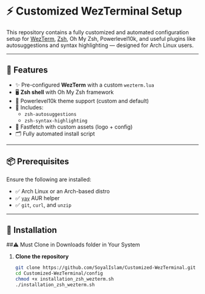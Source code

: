 # ⚡ Customized WezTerminal Setup

This repository contains a fully customized and automated configuration setup for [WezTerm](https://wezfurlong.org/wezterm/), [Zsh](https://www.zsh.org/), Oh My Zsh, Powerlevel10k, and useful plugins like autosuggestions and syntax highlighting — designed for Arch Linux users.

---

## 🧰 Features

- ✨ Pre-configured **WezTerm** with a custom `wezterm.lua`
- 🖥️ **Zsh shell** with Oh My Zsh framework
- 🚀 Powerlevel10k theme support (custom and default)
- 🔌 Includes:
  - `zsh-autosuggestions`
  - `zsh-syntax-highlighting`
- 🧪 Fastfetch with custom assets (logo + config)
- 🗂️ Fully automated install script

---

## 📦 Prerequisites

Ensure the following are installed:

- ✅ Arch Linux or an Arch-based distro
- ✅ [`yay`](https://github.com/Jguer/yay) AUR helper
- ✅ `git`, `curl`, and `unzip`

---

## 🚀 Installation
##⚠️ Must Clone in  Downloads folder in Your System

1. **Clone the repository**
   ```bash
   git clone https://github.com/SoyalIslam/Customized-WezTerminal.git
   cd Customized-WezTerminal/config
   chmod +x installation_zsh_wezterm.sh
   ./installation_zsh_wezterm.sh
   
